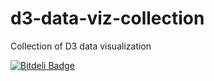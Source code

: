 d3-data-viz-collection
======================

Collection of D3 data visualization


[![Bitdeli Badge](https://d2weczhvl823v0.cloudfront.net/jancarloviray/d3-data-viz-collection/trend.png)](https://bitdeli.com/free "Bitdeli Badge")

